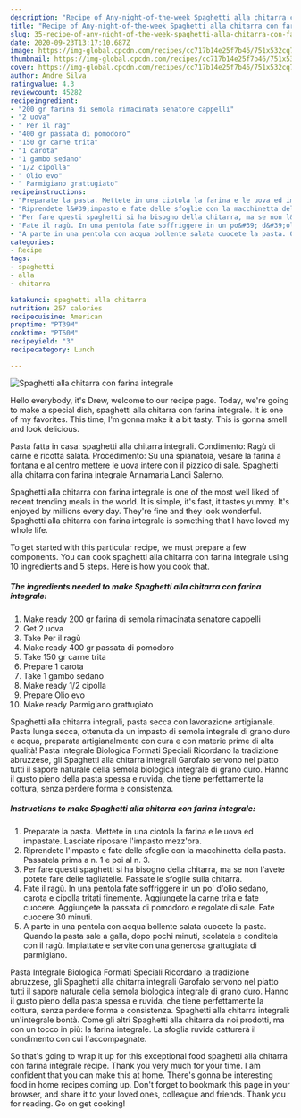 ```yaml
---
description: "Recipe of Any-night-of-the-week Spaghetti alla chitarra con farina integrale"
title: "Recipe of Any-night-of-the-week Spaghetti alla chitarra con farina integrale"
slug: 35-recipe-of-any-night-of-the-week-spaghetti-alla-chitarra-con-farina-integrale
date: 2020-09-23T13:17:10.687Z
image: https://img-global.cpcdn.com/recipes/cc717b14e25f7b46/751x532cq70/spaghetti-alla-chitarra-con-farina-integrale-recipe-main-photo.jpg
thumbnail: https://img-global.cpcdn.com/recipes/cc717b14e25f7b46/751x532cq70/spaghetti-alla-chitarra-con-farina-integrale-recipe-main-photo.jpg
cover: https://img-global.cpcdn.com/recipes/cc717b14e25f7b46/751x532cq70/spaghetti-alla-chitarra-con-farina-integrale-recipe-main-photo.jpg
author: Andre Silva
ratingvalue: 4.3
reviewcount: 45282
recipeingredient:
- "200 gr farina di semola rimacinata senatore cappelli"
- "2 uova"
- " Per il rag"
- "400 gr passata di pomodoro"
- "150 gr carne trita"
- "1 carota"
- "1 gambo sedano"
- "1/2 cipolla"
- " Olio evo"
- " Parmigiano grattugiato"
recipeinstructions:
- "Preparate la pasta. Mettete in una ciotola la farina e le uova ed impastate. Lasciate riposare l&#39;impasto mezz&#39;ora."
- "Riprendete l&#39;impasto e fate delle sfoglie con la macchinetta della pasta. Passatela prima a n. 1 e poi al n. 3."
- "Per fare questi spaghetti si ha bisogno della chitarra, ma se non l&#39;avete potete fare delle tagliatelle. Passate le sfoglie sulla chitarra."
- "Fate il ragù. In una pentola fate soffriggere in un po&#39; d&#39;olio sedano, carota e cipolla tritati finemente. Aggiungete la carne trita e fate cuocere. Aggiungete la passata di pomodoro e regolate di sale. Fate cuocere 30 minuti."
- "A parte in una pentola con acqua bollente salata cuocete la pasta. Quando la pasta sale a galla, dopo pochi minuti, scolatela e conditela con il ragù. Impiattate e servite con una generosa grattugiata di parmigiano."
categories:
- Recipe
tags:
- spaghetti
- alla
- chitarra

katakunci: spaghetti alla chitarra 
nutrition: 257 calories
recipecuisine: American
preptime: "PT39M"
cooktime: "PT60M"
recipeyield: "3"
recipecategory: Lunch

---
```



![Spaghetti alla chitarra con farina integrale](https://img-global.cpcdn.com/recipes/cc717b14e25f7b46/751x532cq70/spaghetti-alla-chitarra-con-farina-integrale-recipe-main-photo.jpg)

Hello everybody, it's Drew, welcome to our recipe page. Today, we're going to make a special dish, spaghetti alla chitarra con farina integrale. It is one of my favorites. This time, I'm gonna make it a bit tasty. This is gonna smell and look delicious.

Pasta fatta in casa: spaghetti alla chitarra integrali. Condimento: Ragù di carne e ricotta salata. Procedimento: Su una spianatoia, vesare la farina a fontana e al centro mettere le uova intere con il pizzico di sale. Spaghetti alla chitarra con farina integrale Annamaria Landi Salerno.

Spaghetti alla chitarra con farina integrale is one of the most well liked of recent trending meals in the world. It is simple, it's fast, it tastes yummy. It's enjoyed by millions every day. They're fine and they look wonderful. Spaghetti alla chitarra con farina integrale is something that I have loved my whole life.


To get started with this particular recipe, we must prepare a few components. You can cook spaghetti alla chitarra con farina integrale using 10 ingredients and 5 steps. Here is how you cook that.

<!--inarticleads1-->

##### The ingredients needed to make Spaghetti alla chitarra con farina integrale:

1. Make ready 200 gr farina di semola rimacinata senatore cappelli
1. Get 2 uova
1. Take  Per il ragù
1. Make ready 400 gr passata di pomodoro
1. Take 150 gr carne trita
1. Prepare 1 carota
1. Take 1 gambo sedano
1. Make ready 1/2 cipolla
1. Prepare  Olio evo
1. Make ready  Parmigiano grattugiato


Spaghetti alla chitarra integrali, pasta secca con lavorazione artigianale. Pasta lunga secca, ottenuta da un impasto di semola integrale di grano duro e acqua, preparata artigianalmente con cura e con materie prime di alta qualità! Pasta Integrale Biologica Formati Speciali Ricordano la tradizione abruzzese, gli Spaghetti alla chitarra integrali Garofalo servono nel piatto tutti il sapore naturale della semola biologica integrale di grano duro. Hanno il gusto pieno della pasta spessa e ruvida, che tiene perfettamente la cottura, senza perdere forma e consistenza. 

<!--inarticleads2-->

##### Instructions to make Spaghetti alla chitarra con farina integrale:

1. Preparate la pasta. Mettete in una ciotola la farina e le uova ed impastate. Lasciate riposare l&#39;impasto mezz&#39;ora.
1. Riprendete l&#39;impasto e fate delle sfoglie con la macchinetta della pasta. Passatela prima a n. 1 e poi al n. 3.
1. Per fare questi spaghetti si ha bisogno della chitarra, ma se non l&#39;avete potete fare delle tagliatelle. Passate le sfoglie sulla chitarra.
1. Fate il ragù. In una pentola fate soffriggere in un po&#39; d&#39;olio sedano, carota e cipolla tritati finemente. Aggiungete la carne trita e fate cuocere. Aggiungete la passata di pomodoro e regolate di sale. Fate cuocere 30 minuti.
1. A parte in una pentola con acqua bollente salata cuocete la pasta. Quando la pasta sale a galla, dopo pochi minuti, scolatela e conditela con il ragù. Impiattate e servite con una generosa grattugiata di parmigiano.


Pasta Integrale Biologica Formati Speciali Ricordano la tradizione abruzzese, gli Spaghetti alla chitarra integrali Garofalo servono nel piatto tutti il sapore naturale della semola biologica integrale di grano duro. Hanno il gusto pieno della pasta spessa e ruvida, che tiene perfettamente la cottura, senza perdere forma e consistenza. Spaghetti alla chitarra integrali: un&#39;integrale bontà. Come gli altri Spaghetti alla chitarra da noi prodotti, ma con un tocco in più: la farina integrale. La sfoglia ruvida catturerà il condimento con cui l&#39;accompagnate. 

So that's going to wrap it up for this exceptional food spaghetti alla chitarra con farina integrale recipe. Thank you very much for your time. I am confident that you can make this at home. There's gonna be interesting food in home recipes coming up. Don't forget to bookmark this page in your browser, and share it to your loved ones, colleague and friends. Thank you for reading. Go on get cooking!
